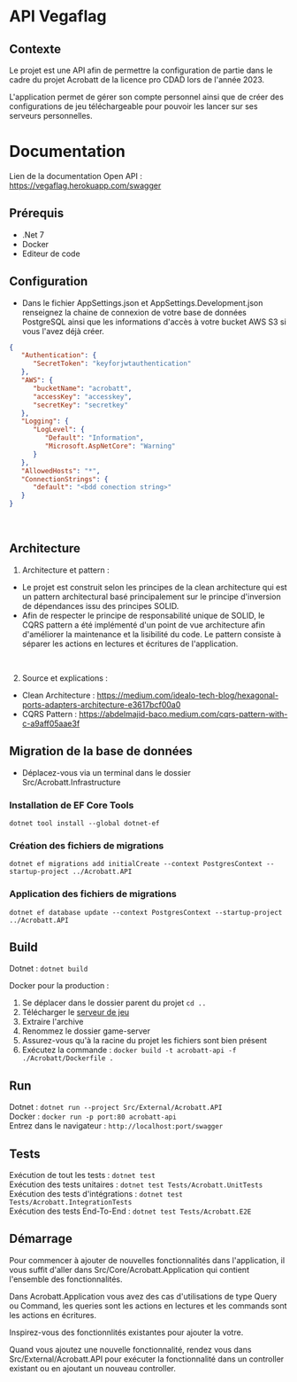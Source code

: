 # API Vegaflag

## Contexte

Le projet est une API afin de permettre la configuration de partie dans le cadre du projet Acrobatt de la licence pro CDAD lors de l'année 2023.

L'application permet de gérer son compte personnel ainsi que de créer des configurations de jeu téléchargeable pour pouvoir les lancer sur ses serveurs personnelles.

# Documentation

Lien de la documentation Open API : https://vegaflag.herokuapp.com/swagger

## Prérequis

- .Net 7
- Docker
- Editeur de code

## Configuration

- Dans le fichier AppSettings.json et AppSettings.Development.json renseignez la chaine de connexion de votre base de données PostgreSQL ainsi que les informations d'accès à votre bucket AWS S3 si vous l'avez déjà créer.
```json
{
   "Authentication": {
      "SecretToken": "keyforjwtauthentication"
   },
   "AWS": {
      "bucketName": "acrobatt",
      "accessKey": "accesskey",
      "secretKey": "secretkey"
   },
   "Logging": {
      "LogLevel": {
         "Default": "Information",
         "Microsoft.AspNetCore": "Warning"
      }
   },
   "AllowedHosts": "*",
   "ConnectionStrings": {
      "default": "<bdd conection string>"
   }
} 
```
<br>

## Architecture

1. Architecture et pattern : <br>

- Le projet est construit selon les principes de la clean architecture qui est un pattern architectural basé principalement
sur le principe d'inversion de dépendances issu des principes SOLID.
- Afin de respecter le principe de responsabilité unique de SOLID, le CQRS pattern a été implémenté d'un point de vue 
architecture afin d'améliorer la maintenance et la lisibilité du code. Le pattern consiste à séparer les actions en lectures et écritures de l'application.
<br> 

2. Source et explications :
- Clean Architecture : https://medium.com/idealo-tech-blog/hexagonal-ports-adapters-architecture-e3617bcf00a0
- CQRS Pattern : https://abdelmajid-baco.medium.com/cqrs-pattern-with-c-a9aff05aae3f

## Migration de la base de données
- Déplacez-vous via un terminal dans le dossier Src/Acrobatt.Infrastructure
### Installation de EF Core Tools 
`dotnet tool install --global dotnet-ef`
### Création des fichiers de migrations
`dotnet ef migrations add initialCreate --context PostgresContext --startup-project ../Acrobatt.API`
### Application des fichiers de migrations
`dotnet ef database update --context PostgresContext --startup-project ../Acrobatt.API`


## Build
Dotnet : `dotnet build` <br>

Docker pour la production :
1. Se déplacer dans le dossier parent du projet `cd ..`
2. Télécharger le [serveur de jeu](https://github.com/Saverio-Angelicola/GameServerRust-Acrobatt-2023)
3. Extraire l'archive
4. Renommez le dossier game-server
5. Assurez-vous qu'à la racine du projet les fichiers sont bien présent
6. Exécutez la commande : `docker build -t acrobatt-api -f ./Acrobatt/Dockerfile .
   `

## Run
Dotnet : `dotnet run --project Src/External/Acrobatt.API` <br>
Docker : `docker run -p port:80 acrobatt-api` <br>
Entrez dans le navigateur : `http://localhost:port/swagger`

## Tests

Exécution de tout les tests : `dotnet test` <br>
Exécution des tests unitaires : `dotnet test Tests/Acrobatt.UnitTests` <br>
Exécution des tests d'intégrations : `dotnet test Tests/Acrobatt.IntegrationTests` <br>
Exécution des tests End-To-End : `dotnet test Tests/Acrobatt.E2E`

## Démarrage

Pour commencer à ajouter de nouvelles fonctionnalités dans l'application, il vous suffit d'aller dans Src/Core/Acrobatt.Application qui contient l'ensemble des fonctionnalités.

Dans Acrobatt.Application vous avez des cas d'utilisations de type Query ou Command, les queries sont les actions en lectures et les commands sont les actions en écritures.

Inspirez-vous des fonctionnlités existantes pour ajouter la votre.

Quand vous ajoutez une nouvelle fonctionnalité, rendez vous dans Src/External/Acrobatt.API pour exécuter la fonctionnalité dans un controller existant ou en ajoutant un nouveau controller.
